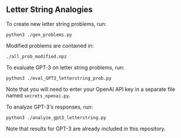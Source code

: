 ## Letter String Analogies

To create new letter string problems, run:
```
python3 ./gen_problems.py
```
Modified problems are contained in:
```
./all_prob_modified.npz
```
To evaluate GPT-3 on letter string problems, run:
```
python3 ./eval_GPT3_letterstring_prob.py
```
Note that you will need to enter your OpenAI API key in a separate file named ```secrets_openai.py```.

To analyze GPT-3's responses, run:
```
python3 ./analyze_gpt3_letterstring.py
```


Note that results for GPT-3 are already included in this repository.
